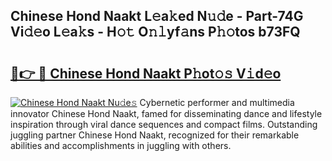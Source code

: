## Chinese Hond Naakt L𝚎a𝚔ed N𝚞𝚍e - Part-74G Vi𝚍𝚎o L𝚎a𝚔s - H𝚘𝚝 O𝚗𝚕yf𝚊ns P𝚑𝚘tos b73FQ

# <h2><a href="http://kf71d3.oniu.top/?m=Chinese+Hond+Naakt">🔗👉 🔴 Chinese Hond Naakt P𝚑ot𝚘𝚜 V𝚒d𝚎o</a></h2>

[![Chinese Hond Naakt Nu𝚍e𝚜](https://i.imgur.com/0qMVB7G.gif)](http://kf71d3.oniu.top/?m=Chinese+Hond+Naakt)
Cybernetic performer and multimedia innovator Chinese Hond Naakt, famed for disseminating dance and lifestyle inspiration through viral dance sequences and compact films. Outstanding juggling partner Chinese Hond Naakt, recognized for their remarkable abilities and accomplishments in juggling with others.  
